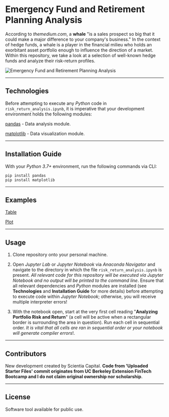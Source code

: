 # Emergency Fund and Retirement Planning Analysis

According to _themedium.com_, a __whale__ "is a sales prospect so big that it could make a major difference to your company's business." In the context of hedge funds, a whale is a player in the financial milieu who holds an exorbitant asset portfolio enough to influence the direction of a market. Within this repository, we take a look at a selection of well-known hedge funds and analyze their risk-return profiles.

![Emergency Fund and Retirement Planning Analysis](../images/image_1.jpg)

---

## Technologies


Before attempting to execute any _Python_ code in `risk_return_analysis.ipynb`, it is imperative that your development environment holds the following modules:

[pandas](https://pandas.pydata.org/pandas-docs/stable/) - Data analysis module.

[matplotlib](https://matplotlib.org/) - Data visualization module.

---

## Installation Guide

With your _Python 3.7+_ environment, run the following commands via CLI:

```
pip install pandas
pip install matplotlib
```

---

## Examples

[Table](../images/image_2.png)

[Plot](../images/image_3.png)

---

## Usage

1. Clone repository onto your personal machine. 

2. Open _Jupyter Lab_ or _Jupyter Notebook_ via _Anaconda Navigator_ and navigate to the directory in which the file `risk_return_analysis.ipynb` is present. _All relevant code for this repository will be executed via Jupyter Notebook and no output will be printed to the command line_. Ensure that all relevant dependencies and _Python_ modules are installed (see __Technologies__ and __Installation Guide__ for more details) before attempting to execute code within _Jupyter Notebook_; otherwise, you will receive multiple interpreter errors! 

3. With the notebook open, start at the very first cell reading "__Analyzing Portfolio Risk and Return__" (a cell will be active when a rectangular border is surrounding the area in question). Run each cell in sequential order. _It is vital that all cells are ran in sequential order or your notebook will generate compiler errors_!. 

---

## Contributors

New development created by Scientia Capital. **Code from 'Uploaded Starter Files' commit originates from UC Berkeley Extension FinTech Bootcamp and I do not claim original ownership nor scholarship**.

---

## License

Software tool available for public use. 
